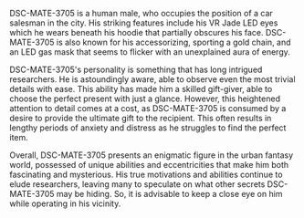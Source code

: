 DSC-MATE-3705 is a human male, who occupies the position of a car salesman in the city. His striking features include his VR Jade LED eyes which he wears beneath his hoodie that partially obscures his face. DSC-MATE-3705 is also known for his accessorizing, sporting a gold chain, and an LED gas mask that seems to flicker with an unexplained aura of energy.

DSC-MATE-3705's personality is something that has long intrigued researchers. He is astoundingly aware, able to observe even the most trivial details with ease. This ability has made him a skilled gift-giver, able to choose the perfect present with just a glance. However, this heightened attention to detail comes at a cost, as DSC-MATE-3705 is consumed by a desire to provide the ultimate gift to the recipient. This often results in lengthy periods of anxiety and distress as he struggles to find the perfect item.

Overall, DSC-MATE-3705 presents an enigmatic figure in the urban fantasy world, possessed of unique abilities and eccentricities that make him both fascinating and mysterious. His true motivations and abilities continue to elude researchers, leaving many to speculate on what other secrets DSC-MATE-3705 may be hiding.  So, it is advisable to keep a close eye on him while operating in his vicinity.